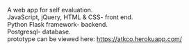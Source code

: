 A web app for self evaluation. <br>
JavaScript, jQuery, HTML & CSS- front end. <br>
Python Flask framework- backend. <br>
Postgresql- database. <br>
prototype can be viewed here: https://atkco.herokuapp.com/
